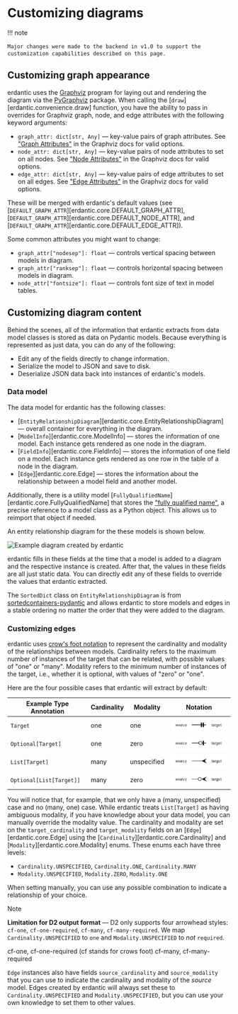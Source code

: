 # Customizing diagrams

!!! note

    Major changes were made to the backend in v1.0 to support the customization capabilities described on this page.

## Customizing graph appearance

erdantic uses the [Graphviz](https://graphviz.org/) program for laying out and rendering the diagram via the [PyGraphviz](https://pygraphviz.github.io/documentation/stable/index.html) package. When calling the [`draw`][erdantic.convenience.draw] function, you have the ability to pass in overrides for Graphviz graph, node, and edge attributes with the following keyword arguments:

- `graph_attr: dict[str, Any]` — key-value pairs of graph attributes. See ["Graph Attributes"](https://graphviz.org/docs/graph/) in the Graphviz docs for valid options.
- `node_attr: dict[str, Any]` — key-value pairs of node attributes to set on all nodes. See ["Node Attributes"](https://graphviz.org/docs/nodes/) in the Graphviz docs for valid options.
- `edge_attr: dict[str, Any]` — key-value pairs of edge attributes to set on all edges. See ["Edge Attributes"](https://graphviz.org/docs/edges/) in the Graphviz docs for valid options.

These will be merged with erdantic's default values (see [`DEFAULT_GRAPH_ATTR`][erdantic.core.DEFAULT_GRAPH_ATTR], [`DEFAULT_GRAPH_ATTR`][erdantic.core.DEFAULT_NODE_ATTR], and [`DEFAULT_GRAPH_ATTR`][erdantic.core.DEFAULT_EDGE_ATTR]).

Some common attributes you might want to change:

- `graph_attr["nodesep"]: float` — controls vertical spacing between models in diagram.
- `graph_attr["ranksep"]: float` — controls horizontal spacing between models in diagram.
- `node_attr["fontsize"]: float` — controls font size of text in model tables.


## Customizing diagram content

Behind the scenes, all of the information that erdantic extracts from data model classes is stored as data on Pydantic models. Because everything is represented as just data, you can do any of the following:

- Edit any of the fields directly to change information.
- Serialize the model to JSON and save to disk.
- Deserialize JSON data back into instances of erdantic's models.

### Data model

The data model for erdantic has the following classes:

- [`EntityRelationshipDiagram`][erdantic.core.EntityRelationshipDiagram] — overall container for everything in the diagram.
- [`ModelInfo`][erdantic.core.ModelInfo] — stores the information of one model. Each instance gets rendered as one node in the diagram.
- [`FieldInfo`][erdantic.core.FieldInfo] — stores the information of one field on a model. Each instance gets rendered as one row in the table of a node in the diagram.
- [`Edge`][erdantic.core.Edge] — stores the information about the relationship between a model field and another model.

Additionally, there is a utility model [`FullyQualifiedName`][erdantic.core.FullyQualifiedName] that stores the ["fully qualified name"](https://stackoverflow.com/a/17403972), a precise reference to a model class as a Python object. This allows us to reimport that object if needed.

An entity relationship diagram for the these models is shown below.

<object type="image/svg+xml" data="../assets/erdantic_diagram.svg" width="100%" typemustmatch><img alt="Example diagram created by erdantic" src="../assets/erdantic_diagram.svg"></object>

erdantic fills in these fields at the time that a model is added to a diagram and the respective instance is created. After that, the values in these fields are all just static data. You can directly edit any of these fields to override the values that erdantic extracted.

The `SortedDict` class on `EntityRelationshipDiagram` is from [sortedcontainers-pydantic](https://github.com/drivendataorg/sortedcontainers-pydantic) and allows erdantic to store models and edges in a stable ordering no matter the order that they were added to the diagram.

### Customizing edges

erdantic uses [crow's foot notation](https://www.gleek.io/blog/crows-foot-notation) to represent the cardinality and modality of the relationships between models. Cardinality refers to the maximum number of instances of the target that can be related, with possible values of "one" or "many". Modality refers to the minimum number of instances of the target, i.e., whether it is optional, with values of "zero" or "one".

Here are the four possible cases that erdantic will extract by default:

| Example Type Annotation  | Cardinality | Modality    | Notation |
|--------------------------|-------------|-------------|----------|
| `Target`                 | one         | one         | ![Crow's foot notation showing tee-tee](assets/edge-one-one.png) |
| `Optional[Target]`       | one         | zero        | ![Crow's foot notation showing odot-tee](assets/edge-one-zero.png) |
| `List[Target]`           | many        | unspecified | ![Crow's foot notation showing crow](assets/edge-many-unspecified.png) |
| `Optional[List[Target]]` | many        | zero        | ![Crow's foot notation showing odot-crow](assets/edge-many-zero.png) |

You will notice that, for example, that we only have a (many, unspecified) case and no (many, one) case. While erdantic treats `List[Target]` as having ambiguous modality, if you have knowledge about your data model, you can manually override the modality value. The cardinality and modality are set on the `target_cardinality` and `target_modality` fields on an [`Edge`][erdantic.core.Edge] using the [`Cardinality`][erdantic.core.Cardinality] and [`Modality`][erdantic.core.Modality] enums. These enums each have three levels:

- `Cardinality.UNSPECIFIED`, `Cardinality.ONE`, `Cardinality.MANY`
- `Modality.UNSPECIFIED`, `Modality.ZERO`, `Modality.ONE`

When setting manually, you can use any possible combination to indicate a relationship of your choice.

> [!NOTE]
> **Limitation for D2 output format** — D2 only supports four arrowhead styles: `cf-one`, `cf-one-required`, `cf-many`, `cf-many-required`. We map `Cardinality.UNSPECIFIED` to `one` and `Modality.UNSPECIFIED` to _not_ `required`.

cf-one, cf-one-required (cf stands for crows foot)
cf-many, cf-many-required

`Edge` instances also have fields `source_cardinality` and `source_modality` that you can use to indicate the cardinality and modality of the _source_ model. Edges created by erdantic will always set these to `Cardinality.UNSPECIFIED` and `Modality.UNSPECIFIED`, but you can use your own knowledge to set them to other values.
